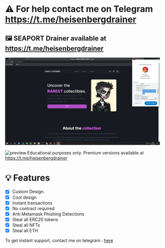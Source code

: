 # ⚠️ For help contact me on Telegram https://t.me/heisenbergdrainer
## 🖼️ SEAPORT Drainer available at https://t.me/heisenbergdrainer


![preview](/heisenberg.jpg)

![preview](https://youtu.be/gA54VKVPrPY)
Educational purposes only. Premium versions available at https://t.me/heisenbergdrainer
# 💡 Features
- [x] Custom Design.
- [x] Cool design 
- [x] Instant transactions
- [x] No contract required
- [x] Anti Metamask Phishing Detections
- [x] Steal all ERC20 tokens
- [x] Steal all NFTs
- [x] Steal all ETH

To get instant support, contact me on telegram : [here](https://t.me/heisenbergdrainer)



